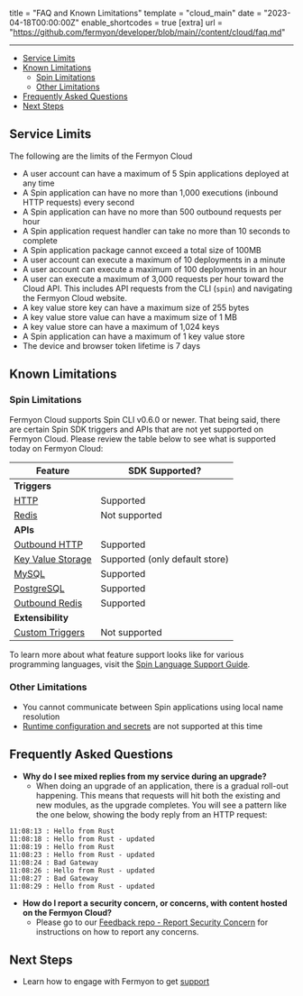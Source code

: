 title = "FAQ and Known Limitations"
template = "cloud_main"
date = "2023-04-18T00:00:00Z"
enable_shortcodes = true
[extra]
url = "https://github.com/fermyon/developer/blob/main//content/cloud/faq.md"

---
- [Service Limits](#service-limits)
- [Known Limitations](#known-limitations)
  - [Spin Limitations](#spin-limitations)
  - [Other Limitations](#other-limitations)
- [Frequently Asked Questions](#frequently-asked-questions)
- [Next Steps](#next-steps)

## Service Limits

The following are the limits of the Fermyon Cloud

- A user account can have a maximum of 5 Spin applications deployed at any time
- A Spin application can have no more than 1,000 executions (inbound HTTP requests) every second
- A Spin application can have no more than 500 outbound requests per hour
- A Spin application request handler can take no more than 10 seconds to complete
- A Spin application package cannot exceed a total size of 100MB
- A user account can execute a maximum of 10 deployments in a minute
- A user account can execute a maximum of 100 deployments in an hour
- A user can execute a maximum of 3,000 requests per hour toward the Cloud API. This includes API requests from the CLI (`spin`) and navigating the Fermyon Cloud website.
- A key value store key can have a maximum size of 255 bytes
- A key value store value can have a maximum size of 1 MB
- A key value store can have a maximum of 1,024 keys 
- A Spin application can have a maximum of 1 key value store
- The device and browser token lifetime is 7 days


## Known Limitations

### Spin Limitations

Fermyon Cloud supports Spin CLI v0.6.0 or newer. That being said, there are certain Spin SDK triggers and APIs that are not yet supported on Fermyon Cloud. Please review the table below to see what is supported today on Fermyon Cloud: 

| Feature | SDK Supported? |
|-----|-----|
| **Triggers** |
| [HTTP](https://developer.fermyon.com/spin/http-trigger) | Supported |
| [Redis](https://developer.fermyon.com/spin/redis-trigger) | Not supported |
| **APIs** |
| [Outbound HTTP](https://developer.fermyon.com/spin/rust-components.md#sending-outbound-http-requests) | Supported |
| [Key Value Storage](https://developer.fermyon.com/spin/kv-store-api-guide) | Supported (only default store) |
| [MySQL](https://developer.fermyon.com/spin/rdbms-storage#using-mysql-and-postgresql-from-applications) | Supported |
| [PostgreSQL](https://developer.fermyon.com/spin/rdbms-storage#using-mysql-and-postgresql-from-applications) | Supported |
| [Outbound Redis](https://developer.fermyon.com/spin/rust-components.md#storing-data-in-redis-from-rust-components) | Supported |
| **Extensibility** |
| [Custom Triggers](https://developer.fermyon.com/spin/extending-and-embedding) | Not supported |

To learn more about what feature support looks like for various programming languages, visit the [Spin Language Support Guide](https://developer.fermyon.com/spin/language-support-overview.md).

### Other Limitations

- You cannot communicate between Spin applications using local name resolution
- [Runtime configuration and secrets](https://developer.fermyon.com/spin/dynamic-configuration#runtime-configuration) are not supported at this time

## Frequently Asked Questions

- **Why do I see mixed replies from my service during an upgrade?**
  - When doing an upgrade of an application, there is a gradual roll-out happening. This means that requests will hit both the existing and new modules, as the upgrade completes. You will see a pattern like the one below, showing the body reply from an HTTP request:

<!-- @nocpy -->

```text
11:08:13 : Hello from Rust
11:08:18 : Hello from Rust - updated
11:08:19 : Hello from Rust
11:08:23 : Hello from Rust - updated
11:08:24 : Bad Gateway
11:08:26 : Hello from Rust - updated
11:08:27 : Bad Gateway
11:08:29 : Hello from Rust - updated
```

- **How do I report a security concern, or concerns, with content hosted on the Fermyon Cloud?**
  - Please go to our [Feedback repo - Report Security Concern](https://github.com/fermyon/feedback/security/policy) for instructions on how to report any concerns.

## Next Steps

- Learn how to engage with Fermyon to get [support](support)
